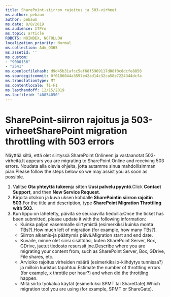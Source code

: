 ```yaml
---
title: SharePoint-siirron rajoitus ja 503-virheet
ms.author: pebaum
author: pebaum
ms.date: 8/8/2019
ms.audience: ITPro
ms.topic: article
ROBOTS: NOINDEX, NOFOLLOW
localization_priority: Normal
ms.collection: Adm_O365
ms.assetid: ''
ms.custom:
- "9000136"
- "2541"
ms.openlocfilehash: d9d45b31afcc5ef68f5969117d08f0c8dcfe8850
ms.sourcegitcommit: 0f0186044a3597e42ad14c32ca58e7224344dcfa
ms.translationtype: MT
ms.contentlocale: fi-FI
ms.lasthandoff: 12/15/2019
ms.locfileid: "40054050"
---
```

# <a name="sharepoint-migration-throttling-with-503-errors"></a><span data-ttu-id="660bf-102">SharePoint-siirron rajoitus ja 503-virheet</span><span class="sxs-lookup"><span data-stu-id="660bf-102">SharePoint migration throttling with 503 errors</span></span>

<span data-ttu-id="660bf-103">Näyttää siltä, että olet siirtyssä SharePoint Onlineen ja vastaanotat 503-virheitä.</span><span class="sxs-lookup"><span data-stu-id="660bf-103">It appears you are migrating to SharePoint Online and receiving 503 errors.</span></span> <span data-ttu-id="660bf-104">Noudata alla olevia ohjeita, jotta autamme sinua mahdollisimman pian.</span><span class="sxs-lookup"><span data-stu-id="660bf-104">Please follow the steps below so we may assist you as soon as possible.</span></span> 

1. <span data-ttu-id="660bf-105">Valitse **Ota yhteyttä tukeen**ja sitten **Uusi palvelu pyyntö**.</span><span class="sxs-lookup"><span data-stu-id="660bf-105">Click **Contact Support**, and then **New Service Request**.</span></span>
2. <span data-ttu-id="660bf-106">Kirjoita otsikon ja kuva uksen kohdalle **SharePointin siirron rajoitin 503**.</span><span class="sxs-lookup"><span data-stu-id="660bf-106">For the title and description, type **SharePoint Migration Throttling with 503**.</span></span>
3. <span data-ttu-id="660bf-107">Kun lippu on lähetetty, päivitä se seuraavilla tiedoilla:</span><span class="sxs-lookup"><span data-stu-id="660bf-107">Once the ticket has been submitted, please update it with the following information:</span></span>
    - <span data-ttu-id="660bf-108">Kuinka paljon vasemmalle siirtymistä (esimerkiksi kuinka monta TBs?).</span><span class="sxs-lookup"><span data-stu-id="660bf-108">How much left of migration (for example, how many TBs?).</span></span>
    - <span data-ttu-id="660bf-109">Siirron alkamis-ja päättymis päivä.</span><span class="sxs-lookup"><span data-stu-id="660bf-109">Migration start and end date.</span></span>
    - <span data-ttu-id="660bf-110">Kuvaile, minne olet siirsi sisältöäsi, kuten SharePoint Server, Box, GDrive, jaetut tiedosto resurssit jne.</span><span class="sxs-lookup"><span data-stu-id="660bf-110">Describe where you are migrating your content from, such as SharePoint Server, Box, GDrive, File shares, etc..</span></span>
    - <span data-ttu-id="660bf-111">Arvioiko rajoitus virheiden määrä (esimerkiksi x-kiihdytys tunnissa?) ja milloin kuristus tapahtuu.</span><span class="sxs-lookup"><span data-stu-id="660bf-111">Estimate the number of throttling errors (for example, x throttle per hour?) and when did the throttling happen.</span></span>
    - <span data-ttu-id="660bf-112">Mitä siirto työkalua käytät (esimerkiksi SPMT tai ShareGate).</span><span class="sxs-lookup"><span data-stu-id="660bf-112">Which migration tool you are using (for example, SPMT or ShareGate).</span></span>


